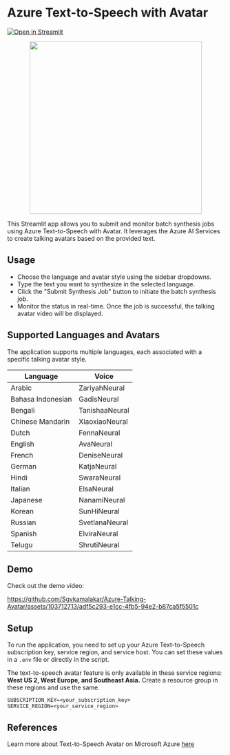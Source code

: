 # Azure Text-to-Speech with Avatar
[![Open in Streamlit](https://img.shields.io/badge/Open%20in-Streamlit-red?style=for-the-badge&logo=streamlit)](https://talking-avatar.streamlit.app/)

<p align="center">
  <img src="https://github.com/Sgvkamalakar/Azure-Talking-Avatar/assets/103712713/09fc79f9-cc68-4354-bae7-e75e24add235" width="400" height="400"/>
</p>
This Streamlit app allows you to submit and monitor batch synthesis jobs using Azure Text-to-Speech with Avatar. It leverages the Azure AI Services to create talking avatars based on the provided text.

## Usage
- Choose the language and avatar style using the sidebar dropdowns.
- Type the text you want to synthesize in the selected language.
- Click the "Submit Synthesis Job" button to initiate the batch synthesis job.
- Monitor the status in real-time. Once the job is successful, the talking avatar video will be displayed.

## Supported Languages and Avatars
The application supports multiple languages, each associated with a specific talking avatar style.
<div align='center'>
  <table>
  <thead>
    <tr>
      <th>Language</th>
      <th>Voice</th>
    </tr>
  </thead>
  <tbody>
    <tr>
      <td>Arabic</td>
      <td>ZariyahNeural</td>
    </tr>
    <tr>
      <td>Bahasa Indonesian</td>
      <td>GadisNeural</td>
    </tr>
    <tr>
      <td>Bengali</td>
      <td>TanishaaNeural</td>
    </tr>
    <tr>
      <td>Chinese Mandarin</td>
      <td>XiaoxiaoNeural</td>
    </tr>
    <tr>
      <td>Dutch</td>
      <td>FennaNeural</td>
    </tr>
    <tr>
      <td>English</td>
      <td>AvaNeural</td>
    </tr>
    <tr>
      <td>French</td>
      <td>DeniseNeural</td>
    </tr>
    <tr>
      <td>German</td>
      <td>KatjaNeural</td>
    </tr>
    <tr>
      <td>Hindi</td>
      <td>SwaraNeural</td>
    </tr>
    <tr>
      <td>Italian</td>
      <td>ElsaNeural</td>
    </tr>
    <tr>
      <td>Japanese</td>
      <td>NanamiNeural</td>
    </tr>
    <tr>
      <td>Korean</td>
      <td>SunHiNeural</td>
    </tr>
    <tr>
      <td>Russian</td>
      <td>SvetlanaNeural</td>
    </tr>
    <tr>
      <td>Spanish</td>
      <td>ElviraNeural</td>
    </tr>
    <tr>
      <td>Telugu</td>
      <td>ShrutiNeural</td>
    </tr>
  </tbody>
</table>
</div>

## Demo
Check out the demo video:

https://github.com/Sgvkamalakar/Azure-Talking-Avatar/assets/103712713/adf5c293-e1cc-4fb5-94e2-b87ca5f5501c


## Setup

To run the application, you need to set up your Azure Text-to-Speech subscription key, service region, and service host. You can set these values in a `.env` file or directly in the script.

The text-to-speech avatar feature is only available in these service regions: **West US 2, West Europe, and Southeast Asia.** Create a resource group in these regions and use the same.

```dotenv
SUBSCRIPTION_KEY=<your_subscription_key>
SERVICE_REGION=<your_service_region>
```

## References
Learn more about Text-to-Speech Avatar on Microsoft Azure [here](https://learn.microsoft.com/en-us/azure/ai-services/speech-service/text-to-speech-avatar/what-is-text-to-speech-avatar)
  
